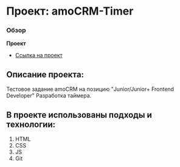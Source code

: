 # Проект: amoCRM-Timer

### Обзор

**Проект**

* [Ссылка на проект]()


## Описание проекта:
 Тестовое задание amoCRM на позицию "Junior/Junior+ Frontend Developer"
 Разработка таймера.
## В проекте использованы подходы и технологии:
1. HTML
2. CSS
3. JS
4. Git 

